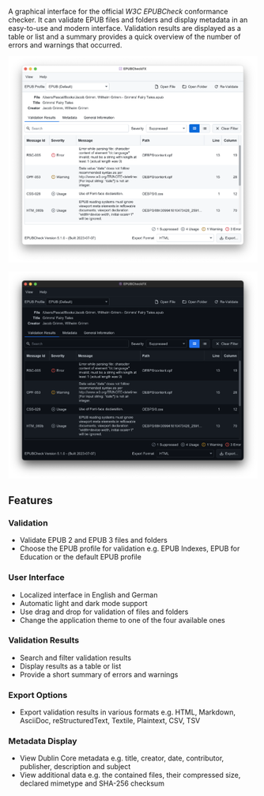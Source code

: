 
A graphical interface for the official *W3C EPUBCheck* conformance checker. It can validate EPUB files and folders and display metadata in an easy-to-use and modern interface. Validation results are displayed as a table or list and a summary provides a quick overview of the number of errors and warnings that occurred.

![EPUBCheckFX Screenshot Light Mode](EPUBCheckFX-Screenshot-Light.png)

![EPUBCheckFX Screenshot Dark Mode](EPUBCheckFX-Screenshot-Dark.png)

## Features

### Validation

- Validate EPUB 2 and EPUB 3 files and folders
- Choose the EPUB profile for validation e.g. EPUB Indexes, EPUB for Education or the default EPUB profile

### User Interface

- Localized interface in English and German
- Automatic light and dark mode support
- Use drag and drop for validation of files and folders
- Change the application theme to one of the four available ones

### Validation Results

- Search and filter validation results
- Display results as a table or list
- Provide a short summary of errors and warnings

### Export Options

- Export validation results in various formats e.g. HTML, Markdown, AsciiDoc, reStructuredText, Textile, Plaintext, CSV, TSV

### Metadata Display

- View Dublin Core metadata e.g. title, creator, date, contributor, publisher, description and subject
- View additional data e.g. the contained files, their compressed size, declared mimetype and SHA-256 checksum
